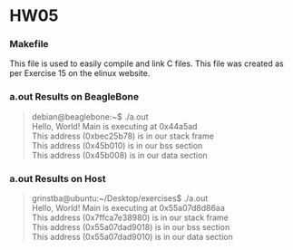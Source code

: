 # HW05  

### Makefile  
This file is used to easily compile and link C files. This file was created as per Exercise 15 on the elinux website.  

### a.out Results on BeagleBone  
> debian@beaglebone:~$ ./a.out  
> Hello, World! Main is executing at 0x44a5ad  
> This address (0xbec25b78) is in our stack frame  
> This address (0x45b010) is in our bss section  
> This address (0x45b008) is in our data section  

### a.out Results on Host  
> grinstba@ubuntu:~/Desktop/exercises$ ./a.out  
> Hello, World! Main is executing at 0x55a07d8d86aa  
> This address (0x7ffca7e38980) is in our stack frame  
> This address (0x55a07dad9018) is in our bss section  
> This address (0x55a07dad9010) is in our data section  

